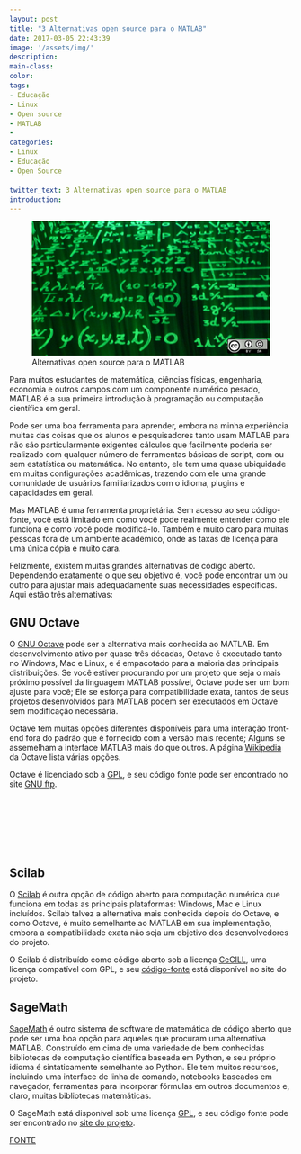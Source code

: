 ```yaml
---
layout: post
title: "3 Alternativas open source para o MATLAB"
date: 2017-03-05 22:43:39
image: '/assets/img/'
description:
main-class:
color:
tags:
- Educação
- Linux
- Open source
- MATLAB
- 
categories:
- Linux
- Educação
- Open Source

twitter_text: 3 Alternativas open source para o MATLAB
introduction:
---
```

<figure>
	<img src="/images/imagens/edu_math_formulas.png">
	<figcaption>Alternativas open source para o MATLAB</figcaption>
</figure>

Para muitos estudantes de matemática, ciências físicas, engenharia, economia e outros campos com um componente numérico pesado, MATLAB é a sua primeira introdução à programação ou computação científica em geral. <!--more-->

Pode ser uma boa ferramenta para aprender, embora na minha experiência muitas das coisas que os alunos e pesquisadores tanto usam MATLAB para não são particularmente exigentes cálculos que facilmente poderia ser realizado com qualquer número de ferramentas básicas de script, com ou sem estatística ou matemática. No entanto, ele tem uma quase ubiquidade em muitas configurações acadêmicas, trazendo com ele uma grande comunidade de usuários familiarizados com o idioma, plugins e capacidades em geral.

Mas MATLAB é uma ferramenta proprietária. Sem acesso ao seu código-fonte, você está limitado em como você pode realmente entender como ele funciona e como você pode modificá-lo. Também é muito caro para muitas pessoas fora de um ambiente acadêmico, onde as taxas de licença para uma única cópia é muito cara.

Felizmente, existem muitas grandes alternativas de código aberto. Dependendo exatamente o que seu objetivo é, você pode encontrar um ou outro para ajustar mais adequadamente suas necessidades específicas. Aqui estão três alternativas:

## GNU Octave

O [GNU Octave] pode ser a alternativa mais conhecida ao MATLAB. Em desenvolvimento ativo por quase três décadas, Octave é executado tanto no Windows, Mac e Linux, e é empacotado para a maioria das principais distribuições. Se você estiver procurando por um projeto que seja o mais próximo possível da linguagem MATLAB possível, Octave pode ser um bom ajuste para você; Ele se esforça para compatibilidade exata, tantos de seus projetos desenvolvidos para MATLAB podem ser executados em Octave sem modificação necessária.

Octave tem muitas opções diferentes disponíveis para uma interação front-end fora do padrão que é fornecido com a versão mais recente; Alguns se assemelham a interface MATLAB mais do que outros. A página [Wikipedia] da Octave lista várias opções.

Octave é licenciado sob a [GPL], e seu código fonte pode ser encontrado no site [GNU ftp].

<script async src="//pagead2.googlesyndication.com/pagead/js/adsbygoogle.js"></script>
<!-- teclivre -->
<ins class="adsbygoogle"
     style="display:inline-block;width:728px;height:90px"
     data-ad-client="ca-pub-1738697462902889"
     data-ad-slot="4405393702"></ins>
<script>
(adsbygoogle = window.adsbygoogle || []).push({});
</script>


## Scilab


O [Scilab] é outra opção de código aberto para computação numérica que funciona em todas as principais plataformas: Windows, Mac e Linux incluídos. Scilab talvez a alternativa mais conhecida depois do Octave, e como Octave, é muito semelhante ao MATLAB em sua implementação, embora a compatibilidade exata não seja um objetivo dos desenvolvedores do projeto.

O Scilab é distribuído como código aberto sob a licença [CeCILL], uma licença compatível com GPL, e seu [código-fonte] está disponível no site do projeto.


## SageMath

[SageMath] é outro sistema de software de matemática de código aberto que pode ser uma boa opção para aqueles que procuram uma alternativa MATLAB. Construído em cima de uma variedade de bem conhecidas bibliotecas de computação científica baseada em Python, e seu próprio idioma é sintaticamente semelhante ao Python. Ele tem muitos recursos, incluindo uma interface de linha de comando, notebooks baseados em navegador, ferramentas para incorporar fórmulas em outros documentos e, claro, muitas bibliotecas matemáticas.

O SageMath está disponível sob uma licença [GPL], e seu código fonte pode ser encontrado no [site do projeto].

[FONTE]


[FONTE]:https://opensource.com/alternatives/matlab?sc_cid=7016000000127ECAAY
[site do projeto]: http://www.sagemath.org/download-source.html
[código-fonte]: http://www.scilab.org/development/sources/previous
[CeCILL]: http://www.scilab.org/scilab/license
[Scilab]: http://www.scilab.org/
[GNU Octave]: https://www.gnu.org/software/octave/
[Wikipedia]: https://en.wikipedia.org/wiki/GNU_Octave
[GPL]: https://www.gnu.org/copyleft/gpl.html
[GNU ftp]: ftp://ftp.gnu.org/gnu/octave/
[SageMath]: http://www.sagemath.org/index.html




